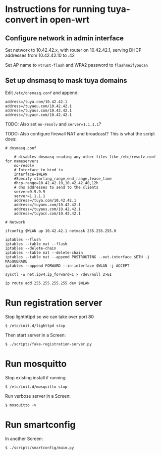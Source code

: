# Instructions for running tuya-convert in open-wrt

## Configure network in admin interface

Set network to 10.42.42.x, with router on 10.42.42.1, serving DHCP addresses from 10.42.42.10 to .42

Set AP name to `vtrust-flash` and WPA2 password to `flashmeifyoucan`

## Set up dnsmasq to mask tuya domains

Edit `/etc/dnsmasq.conf` and append:

```
address=/tuya.com/10.42.42.1
address=/tuyaeu.com/10.42.42.1
address=/tuyaus.com/10.42.42.1
address=/tuyacn.com/10.42.42.1
```

TODO: Also set `no-resolv` and `server=1.1.1.1`?

TODO: Also configure firewall NAT and broadcast? This is what the script does:

```
# dnsmasq.conf

    # disables dnsmasq reading any other files like /etc/resolv.conf for nameservers
    no-resolv
    # Interface to bind to
    interface=$WLAN
    #Specify starting_range,end_range,lease_time
    dhcp-range=10.42.42.10,10.42.42.40,12h
    # dns addresses to send to the clients
    server=9.9.9.9
    server=1.1.1.1
    address=/tuya.com/10.42.42.1
    address=/tuyaeu.com/10.42.42.1
    address=/tuyaus.com/10.42.42.1
    address=/tuyacn.com/10.42.42.1

# Network

ifconfig $WLAN up 10.42.42.1 netmask 255.255.255.0

iptables --flush
iptables --table nat --flush
iptables --delete-chain
iptables --table nat --delete-chain
iptables --table nat --append POSTROUTING --out-interface $ETH -j MASQUERADE
iptables --append FORWARD --in-interface $WLAN -j ACCEPT

sysctl -w net.ipv4.ip_forward=1 > /dev/null 2>&1

ip route add 255.255.255.255 dev $WLAN
```

# Run registration server

Stop lighthttpd so we can take over port 80

```
$ /etc/init.d/lighttpd stop
```

Then start server in a Screen:

```
$ ./scripts/fake-registration-server.py
```


# Run mosquitto

Stop existing install if running

```
$ /etc/init.d/mosquitto stop
```

Run verbose server in a Screen:

```
$ mosquitto -v
```

# Run smartconfig

In another Screen:

```
$ ./scripts/smartconfig/main.py
``` 
